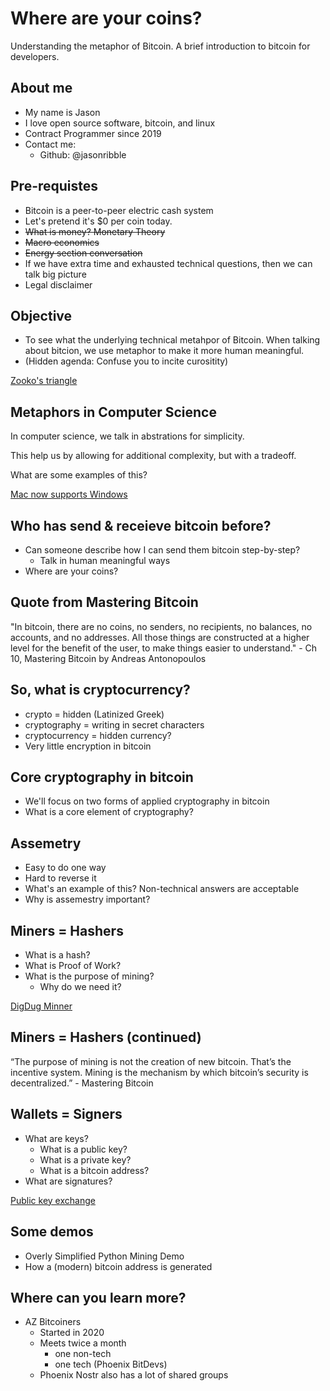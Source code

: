 # Where are your coins?

Understanding the metaphor of Bitcoin. A brief introduction to bitcoin for developers.

## About me
- My name is Jason
- I love open source software, bitcoin, and linux
- Contract Programmer since 2019
- Contact me:
  - Github: @jasonribble

## Pre-requistes 

- Bitcoin is a peer-to-peer electric cash system
- Let's pretend it's $0 per coin today.
- ~~What is money? Monetary Theory~~
- ~~Macro economics~~
- ~~Energy section conversation~~
- If we have extra time and exhausted technical questions, then we can talk big picture
- Legal disclaimer

## Objective

- To see what the underlying technical metahpor of Bitcoin.
When talking about bitcion, we use metaphor to make it more human meaningful.
- (Hidden agenda: Confuse you to incite curositity) 

[Zooko's triangle](images/zookos-triangle.png)


## Metaphors in Computer Science

In computer science, we talk in abstrations for simplicity.

This help us by allowing for additional complexity, but with a tradeoff.

What are some examples of this?

[Mac now supports Windows](images/mac-now-supports-windows.jpg)

## Who has send & receieve bitcoin before?

- Can someone describe how I can send them bitcoin step-by-step?
  - Talk in human meaningful ways
- Where are your coins? 

## Quote from Mastering Bitcoin

"In bitcoin, there are no coins, no senders, no recipients, no balances, no accounts, and no addresses. All those things are constructed at a higher level for the benefit of the user, to make things easier to understand." - Ch 10, Mastering Bitcoin by Andreas Antonopoulos


## So, what is cryptocurrency?

- crypto = hidden (Latinized Greek)
- cryptography = writing in secret characters
- cryptocurrency = hidden currency? 
- Very little encryption in bitcoin

## Core cryptography in bitcoin

- We'll focus on two forms of applied cryptography in bitcoin
- What is a core element of cryptography?

## Assemetry

- Easy to do one way
- Hard to reverse it
- What's an example of this? Non-technical answers are acceptable
- Why is assemestry important?

## Miners = Hashers
- What is a hash?
- What is Proof of Work?
- What is the purpose of mining?
  - Why do we need it?

[DigDug Minner](images/dig-dug.png)

## Miners = Hashers (continued)

“The purpose of mining is not the creation of new bitcoin. That’s the incentive system. Mining is the mechanism by which bitcoin’s security is decentralized.” - Mastering Bitcoin

## Wallets = Signers
- What are keys?
  - What is a public key?
  - What is a private key?
  - What is a bitcoin address?
- What are signatures?


[Public key exchange](https://www.youtube.com/watch?v=YEBfamv-_do)

## Some demos

- Overly Simplified Python Mining Demo 
- How a (modern) bitcoin address is generated

## Where can you learn more?
- AZ Bitcoiners
  - Started in 2020
  - Meets twice a month 
    - one non-tech
    - one tech (Phoenix BitDevs)
  - Phoenix Nostr also has a lot of shared groups
